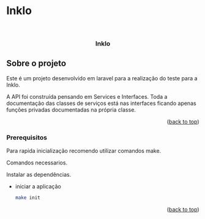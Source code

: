 # Inklo

<!-- PROJECT LOGO -->
<br />
<div align="center">
  <h3 align="center">Inklo</h3>

</div>

<!-- ABOUT THE PROJECT -->
## Sobre o projeto

Este é um projeto desenvolvido em laravel para a realização do teste para a Inklo. 


A API foi construída pensando em Services e Interfaces. 
Toda a documentação das classes de serviços está nas interfaces ficando apenas funções privadas documentadas na própria classe. 

<p align="right">(<a href="#top">back to top</a>)</p>


### Prerequisitos
Para rapida inicialização recomendo utilizar comandos make.

Comandos necessarios.

Instalar as dependências.
* iniciar a aplicação 
  ```sh
  make init
  ```
  
  <p align="right">(<a href="#top">back to top</a>)</p>